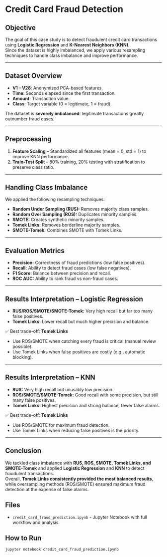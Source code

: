 # Credit Card Fraud Detection

## Objective
The goal of this case study is to detect fraudulent credit card transactions using **Logistic Regression** and **K-Nearest Neighbors (KNN)**.  
Since the dataset is highly imbalanced, we apply various resampling techniques to handle class imbalance and improve performance.

---

## Dataset Overview
- **V1 – V28**: Anonymized PCA-based features.  
- **Time**: Seconds elapsed since the first transaction.  
- **Amount**: Transaction value.  
- **Class**: Target variable (0 = legitimate, 1 = fraud).  

The dataset is **severely imbalanced**: legitimate transactions greatly outnumber fraud cases.

---

## Preprocessing
1. **Feature Scaling** – Standardized all features (mean = 0, std = 1) to improve KNN performance.  
2. **Train-Test Split** – 80% training, 20% testing with stratification to preserve class ratio.  

---

## Handling Class Imbalance
We applied the following resampling techniques:  
- **Random Under Sampling (RUS):** Removes majority class samples.  
- **Random Over Sampling (ROS):** Duplicates minority samples.  
- **SMOTE:** Creates synthetic minority samples.  
- **Tomek Links:** Removes borderline majority samples.  
- **SMOTE-Tomek:** Combines SMOTE with Tomek Links.  

---

## Evaluation Metrics
- **Precision:** Correctness of fraud predictions (low false positives).  
- **Recall:** Ability to detect fraud cases (low false negatives).  
- **F1 Score:** Balance between precision and recall.  
- **ROC AUC:** Ability to rank fraud vs non-fraud cases.  

---

## Results Interpretation – Logistic Regression
- **RUS/ROS/SMOTE/SMOTE-Tomek:** Very high recall but far too many false positives.  
- **Tomek Links:** Lower recall but much higher precision and balance.  

✅ Best trade-off: **Tomek Links**  
- Use ROS/SMOTE when catching every fraud is critical (manual review possible).  
- Use Tomek Links when false positives are costly (e.g., automatic blocking).  

---

## Results Interpretation – KNN
- **RUS:** Very high recall but unusably low precision.  
- **ROS/SMOTE/SMOTE-Tomek:** Good recall with some precision, but still many false positives.  
- **Tomek Links:** Highest precision and strong balance, fewer false alarms.  

✅ Best trade-off: **Tomek Links**  
- Use ROS/SMOTE for maximum fraud detection.  
- Use Tomek Links when reducing false positives is the priority.  

---

## Conclusion
We tackled class imbalance with **RUS, ROS, SMOTE, Tomek Links, and SMOTE-Tomek** and applied **Logistic Regression** and **KNN** to detect fraudulent transactions.  
Overall, **Tomek Links consistently provided the most balanced results**, while oversampling methods (ROS/SMOTE) ensured maximum fraud detection at the expense of false alarms.


## Files
- `credit_card_fraud_prediction.ipynb` - Jupyter Notebook with full workflow and analysis.  

## How to Run
```bash
jupyter notebook credit_card_fraud_prediction.ipynb
```
